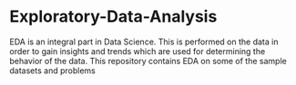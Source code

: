 # Exploratory-Data-Analysis
EDA is an integral part in Data Science. This is performed on the data in order to gain insights and trends which are used for determining the behavior of the data. This repository contains EDA on some of the sample datasets and problems
